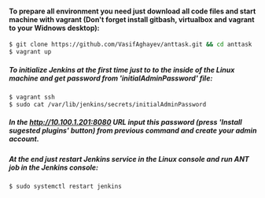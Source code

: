 #### To prepare all environment you need just download all code files and start machine with vagrant (Don't forget install gitbash, virtualbox and vagrant to your Widnows desktop):
```bash
$ git clone https://github.com/VasifAghayev/anttask.git && cd anttask
$ vagrant up
```

##### To initialize Jenkins at the first time just to to the inside of the Linux machine and get password from 'initialAdminPassword' file:
```bash
$ vagrant ssh
$ sudo cat /var/lib/jenkins/secrets/initialAdminPassword
```

##### In the http://10.100.1.201:8080 URL input this password (press 'Install sugested plugins' button) from previous command and create your admin account.

##### At the end just restart Jenkins service in the Linux console and run ANT job in the Jenkins console:
```bash
$ sudo systemctl restart jenkins
```

